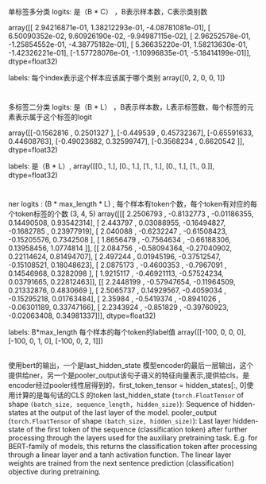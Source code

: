 单标签多分类
logits: 是（B * C） ，B表示样本数，C表示类别数

array([[ 2.94216871e-01,  1.38212293e-01, -4.08781081e-01],
       [ 6.50090352e-02,  9.60926190e-02, -9.94987115e-02],
       [ 2.96252578e-01, -1.25854552e-01, -4.38775182e-01],
       [ 5.36635220e-01,  1.58213630e-01, -1.42326221e-01],
       [-1.57728076e-01, -1.10996835e-01, -5.18414199e-01]], dtype=float32)

labels: 每个index表示这个样本应该属于哪个类别
array([0, 2, 0, 0, 1]) 

#
多标签二分类
logits: 是（B * L） ，B表示样本数，L表示标签数，每个标签的元素表示属于这个标签的logit

array([[-0.1562816 ,  0.2501327 ],
       [-0.449539  ,  0.45732367],
       [-0.65591633,  0.44608763],
       [-0.49023682,  0.32599747],
       [-0.3568234 ,  0.6620542 ]], dtype=float32)

labels: 是（B * L）,
array([[0., 1.],
       [0., 1.],
       [1., 1.],
       [0., 1.],
       [1., 0.]], dtype=float32)

# 
ner
logits :  (B * max_length * L) , 每个样本有token个数，每个token有对应的每个token标签的个数
(3, 4, 5)
array([[[ 2.2506793 , -0.8132773 , -0.01186355,  0.14490508,
          0.93542314],
        [ 2.443797  ,  0.03088955, -0.16494827, -0.1682785 ,
          0.23977919],
        [ 2.040088  , -0.6232247 , -0.61508423, -0.15205576,
          0.7342508 ],
        [ 1.8656479 , -0.7564634 , -0.66188306,  0.13958456,
          1.0774814 ]],
       [[ 2.084756  , -0.58094364, -0.27040902,  0.22114624,
          0.81494707],
        [ 2.497244  ,  0.01945196, -0.37512547, -0.15108521,
          0.18048623],
        [ 2.0875173 , -0.4600353 , -0.7967091 ,  0.14546968,
          0.3282098 ],
        [ 1.9215117 , -0.46921113, -0.57524234,  0.03791665,
          0.22812463]],
       [[ 2.2448199 , -0.57947654, -0.11964509,  0.21332876,
          0.4830669 ],
        [ 2.5065737 ,  0.14929567, -0.4059034 , -0.15295218,
          0.01763484],
        [ 2.35984   , -0.5419374 , -0.8941026 , -0.06301189,
          0.33747166],
        [ 2.2343924 , -0.851829  , -0.39760923, -0.02063408,
          0.34981337]]], dtype=float32)


labels:  B*max_length 每个样本的每个token的label值
array([[-100,    0,    0,    0],
       [-100,    0,    1,    0],
       [-100,    0,    2,    1]])

##
使用bert的输出，一个是last_hidden_state 模型encoder的最后一层输出，这个提供给ner，另一个是pooler_output该句子语义的特征向量表示,提供给cls，是encoder经过pooler线性层得到的，first_token_tensor = hidden_states[:, 0]使用计算的是每句话的CLS 的token
last_hidden_state (`torch.FloatTensor` of shape `(batch_size, sequence_length, hidden_size)`):
            Sequence of hidden-states at the output of the last layer of the model.
pooler_output (`torch.FloatTensor` of shape `(batch_size, hidden_size)`):
            Last layer hidden-state of the first token of the sequence (classification token)               after further processing
            through the layers used for the auxiliary pretraining task. E.g. for BERT-family of             models, this returns
            the classification token after processing through a linear layer and a tanh                     activation function. The linear
            layer weights are trained from the next sentence prediction (classification)                        objective during pretraining.

